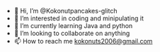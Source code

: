 - 👋 Hi, I’m @Kokonutpancakes-glitch
- 👀 I’m interested in coding and minipulating it
- 🌱 I’m currently learning Java and python
- 💞️ I’m looking to collaborate on anything 
- 📫 How to reach me kokonuts2006@gmail.com

<!---
Kokonutpancakes-glitch/Kokonutpancakes-glitch is a ✨ special ✨ repository because its `README.md` (this file) appears on your GitHub profile.
You can click the Preview link to take a look at your changes.
--->
